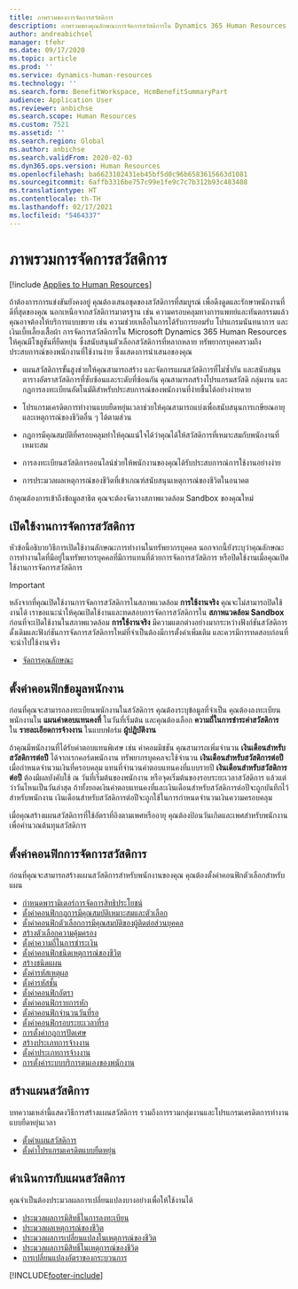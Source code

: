 ```yaml
---
title: ภาพรวมของการจัดการสวัสดิการ
description: ภาพรวมของคุณลักษณะการจัดการสวัสดิการใน Dynamics 365 Human Resources ให้พนักงานของคุณได้รับตัวเลือกสวัสดิการแบบขยาย โดยมีประสบการณ์การใช้งานออนไลน์ที่ใช้งานง่าย
author: andreabichsel
manager: tfehr
ms.date: 09/17/2020
ms.topic: article
ms.prod: ''
ms.service: dynamics-human-resources
ms.technology: ''
ms.search.form: BenefitWorkspace, HcmBenefitSummaryPart
audience: Application User
ms.reviewer: anbichse
ms.search.scope: Human Resources
ms.custom: 7521
ms.assetid: ''
ms.search.region: Global
ms.author: anbichse
ms.search.validFrom: 2020-02-03
ms.dyn365.ops.version: Human Resources
ms.openlocfilehash: ba6623102431eb45bf5d0c96b6583615663d1081
ms.sourcegitcommit: 6affb3316be757c99e1fe9c7c7b312b93c483408
ms.translationtype: HT
ms.contentlocale: th-TH
ms.lasthandoff: 02/17/2021
ms.locfileid: "5464337"
---
```

# <a name="benefits-management-overview"></a>ภาพรวมการจัดการสวัสดิการ

[!include [Applies to Human Resources](../includes/applies-to-hr.md)]

ถ้าต้องการการแข่งขันยังคงอยู่ คุณต้องเสนอชุดของสวัสดิการที่สมบูรณ์ เพื่อดึงดูดและรักษาพนักงานที่ดีที่สุดของคุณ นอกเหนือจากสวัสดิการมาตรฐาน เช่น ความครอบคลุมทางการแพทย์และทันตกรรมแล้ว คุณอาจต้องให้บริการแบบขยาย เช่น ความช่วยเหลือในการได้รับการยอมรับ โปรแกรมนันทนาการ และเงินเบี้ยเลี้ยงเสื้อผ้า การจัดการสวัสดิการใน Microsoft Dynamics 365 Human Resources ให้คุณมีโซลูชันที่ยืดหยุ่น ซึ่งสนับสนุนตัวเลือกสวัสดิการที่หลากหลาย ทรัพยากรบุคคลรวมถึงประสบการณ์ของพนักงานที่ใช้งานง่าย ซึ่งแสดงการนำเสนอของคุณ

- แผนสวัสดิการขั้นสูงช่วยให้คุณสามารถสร้าง และจัดการแผนสวัสดิการที่ไม่ซ้ำกัน และสนับสนุนตารางอัตราสวัสดิการที่ซับซ้อนและระดับที่ซ้อนกัน คุณสามารถสร้างโปรแกรมสวัสดิ กลุ่มงาน และกฎการลงทะเบียนอัตโนมัติสำหรับประสบการณ์ของพนักงานที่ง่ายขึ้นได้อย่างง่ายดาย

- โปรแกรมเครดิตการทำงานแบบยืดหยุ่นเวลาช่วยให้คุณสามารถแบ่งเพื่อสนับสนุนการเกษียณอายุ และเหตุการณ์ของชีวิตอื่น ๆ ได้ตามส่วน

- กฎการมีคุณสมบัติที่ครอบคลุมทำให้คุณแน่ใจได้ว่าคุณได้ให้สวัสดิการที่เหมาะสมกับพนักงานที่เหมาะสม

- การลงทะเบียนสวัสดิการออนไลน์ช่วยให้พนักงานของคุณได้รับประสบการณ์การใช้งานอย่างง่าย

- การประมวลผลเหตุการณ์ของชีวิตที่เข้าเกณฑ์สนับสนุนเหตุการณ์ของชีวิตในอนาคต

ถ้าคุณต้องการเข้าถึงข้อมูลสาธิต คุณจะต้องจัดวางสภาพแวดล้อม Sandbox ของคุณใหม่

## <a name="enable-benefits-management"></a>เปิดใช้งานการจัดการสวัสดิการ

หัวข้อนี้อธิบายวิธีการเปิดใช้งานลักษณะการทำงานในทรัพยากรบุคคล นอกจากนี้ยังระบุว่าคุณลักษณะการทำงานใดที่มีอยู่ในทรัพยากรบุคคลที่มีการแทนที่ด้วยการจัดการสวัสดิการ หรือปิดใช้งานเมื่อคุณเปิดใช้งานการจัดการสวัสดิการ

> [!IMPORTANT]
> หลังจากที่คุณเปิดใช้งานการจัดการสวัสดิการในสภาพแวดล้อม **การใช้งานจริง** คุณจะไม่สามารถปิดใช้งานได้ เราขอแนะนำให้คุณเปิดใช้งานและทดสอบการจัดการสวัสดิการใน **สภาพแวดล้อม Sandbox** ก่อนที่จะเปิดใช้งานในสภาพแวดล้อม **การใช้งานจริง** มีความแตกต่างอย่างมากระหว่างฟังก์ชันสวัสดิการดั้งเดิมและฟังก์ชันการจัดการสวัสดิการใหม่ที่จำเป็นต้องมีการตั้งค่าเพิ่มเติม และควรมีการทดสอบก่อนที่จะนำไปใช้งานจริง

- [จัดการคุณลักษณะ](hr-admin-manage-features.md)

## <a name="configure-employee-information"></a>ตั้งค่าคอนฟิกข้อมูลพนักงาน

ก่อนที่คุณจะสามารถลงทะเบียนพนักงานในสวัสดิการ คุณต้องระบุข้อมูลที่จำเป็น คุณต้องลงทะเบียนพนักงานใน **แผนค่าตอบแทนคงที่** ในวันที่เริ่มต้น และคุณต้องเลือก **ความถี่ในการชำระค่าสวัสดิการ** ใน **รายละเอียดการจ้างงาน** ในแบบฟอร์ม **ผู้ปฏิบัติงาน**

ถ้าคุณมีพนักงานที่ได้รับค่าตอบแทนพิเศษ เช่น ค่าคอมมิชชัน คุณสามารถเพิ่มจำนวน **เงินเดือนสำหรับสวัสดิการต่อปี** ได้จากเรกคอร์ดพนักงาน ทรัพยากรบุคคลจะใช้จำนวน **เงินเดือนสำหรับสวัสดิการต่อปี** เมื่อกำหนดจำนวนเงินที่ครอบคลุม แทนที่จำนวนค่าตอบแทนคงที่แบบรายปี **เงินเดือนสำหรับสวัสดิการต่อปี** ต้องมีผลบังคับใช้ ณ วันที่เริ่มต้นของพนักงาน หรือจุดเริ่มต้นของรอบระยะเวลาสวัสดิการ แล้วแต่ว่าวันไหนเป็นวันล่าสุด ถ้าทั้งยอดเงินค่าตอบแทนคงที่และเงินเดือนสำหรับสวัสดิการต่อปีจะถูกบันทึกไว้สำหรับพนักงาน เงินเดือนสำหรับสวัสดิการต่อปีจะถูกใช้ในการกำหนดจำนวนเงินความครอบคลุม

เมื่อคุณสร้างแผนสวัสดิการที่ใช้อัตราที่อิงตามเพศหรืออายุ คุณต้องป้อนวันเกิดและเพศสำหรับพนักงานเพื่อคำนวณต้นทุนสวัสดิการ

## <a name="configure-benefits-management"></a>ตั้งค่าคอนฟิกการจัดการสวัสดิการ

ก่อนที่คุณจะสามารถสร้างแผนสวัสดิการสำหรับพนักงานของคุณ คุณต้องตั้งค่าคอนฟิกตัวเลือกสำหรับแผน

- [กำหนดพารามิเตอร์การจัดการสิทธิประโยชน์](hr-benefits-setup-parameters.md)
- [ตั้งค่าคอนฟิกกฎการมีคุณสมบัติเหมาะสมและตัวเลือก](hr-benefits-setup-eligibility-rules.md)
- [ตั้งค่าคอนฟิกตัวเลือกการมีคุณสมบัติของผู้ติดต่อส่วนบุคคล](hr-benefits-setup-contact-eligibility-options.md)
- [สร้างตัวเลือกความคุ้มครอง](hr-benefits-setup-coverage-options.md)
- [ตั้งค่าความถี่ในการชำระเงิน](hr-benefits-setup-payment-frequencies.md)
- [ตั้งค่าคอนฟิกชนิดเหตุการณ์ของชีวิต](hr-benefits-setup-life-event-types.md)
- [สร้างชนิดแผน](hr-benefits-setup-plan-types.md)
- [ตั้งค่ารหัสเหตุผล](hr-benefits-setup-reason-codes.md)
- [ตั้งค่ารหัสชั้น](hr-benefits-setup-tier-codes.md)
- [ตั้งค่าคอนฟิกอัตรา](hr-benefits-setup-rates.md)
- [ตั้งค่าคอนฟิกรายการหัก](hr-benefits-setup-deductions.md)
- [ตั้งค่าคอนฟิกจำนวนวันที่รอ](hr-benefits-setup-waiting-days.md)
- [ตั้งค่าคอนฟิกรอบระยะเวลาที่รอ](hr-benefits-setup-waiting-periods.md)
- [การตั้งค่ากฎการปัดเศษ](hr-benefits-setup-rounding-rules.md)
- [สร้างประเภทการจ้างงาน](hr-benefits-setup-employment-categories.md)
- [ตั้งค่าประเภทการจ้างงาน](hr-benefits-setup-employment-types.md)
- [การตั้งค่าระบบบริการตนเองของพนักงาน](hr-benefits-setup-employee-self-service.md)

## <a name="create-benefit-plans"></a>สร้างแผนสวัสดิการ

บทความเหล่านี้แสดงวิธีการสร้างแผนสวัสดิการ รวมถึงการรวมกลุ่มงานและโปรแกรมเครดิตการทำงานแบบยืดหยุ่นเวลา

- [ตั้งค่าแผนสวัสดิการ](hr-benefits-plans-setup.md)
- [ตั้งค่าโปรแกรมเครดิตแบบยืดหยุ่น](hr-benefits-plans-flex-credit-programs.md)

## <a name="process-benefit-plans"></a>ดำเนินการกับแผนสวัสดิการ

คุณจำเป็นต้องประมวลผลการเปลี่ยนแปลงบางอย่างเพื่อให้ใช้งานได้

- [ประมวลผลการมีสิทธิ์ในการลงทะเบียน](hr-benefits-process-enrollment-eligibility.md)
- [ประมวลผลเหตุการณ์ของชีวิต](hr-benefits-process-life-events.md)
- [ประมวลผลการเปลี่ยนแปลงในเหตุการณ์ของชีวิต](hr-benefits-process-life-event-changes.md)
- [ประมวลผลการมีสิทธิ์ในเหตุการณ์ของชีวิต](hr-benefits-process-life-event-eligibility.md)
- [การเปลี่ยนแปลงอัตราของกระบวนการ](hr-benefits-process-rate-changes.md)



[!INCLUDE[footer-include](../includes/footer-banner.md)]